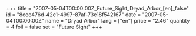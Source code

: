+++
title = "2007-05-04T00:00:00Z_Future_Sight_Dryad_Arbor_[en]_false"
id = "8cee476d-42e1-4997-87af-73e18f542167"
date = "2007-05-04T00:00:00Z"
name = "Dryad Arbor"
lang = ["en"]
price = "2.46"
quantity = 4
foil = false
set = "Future Sight"
+++
